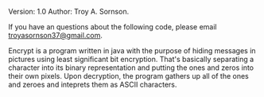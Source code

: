 Version: 1.0
Author: Troy A. Sornson.

If you have an questions about the following code, please email troyasornson37@gmail.com.

Encrypt is a program written in java with the purpose of hiding messages in pictures
using least significant bit encryption. That's basically separating a character into
its binary representation and putting the ones and zeros into their own pixels. Upon 
decryption, the program gathers up all of the ones and zeroes and inteprets them as
ASCII characters.
